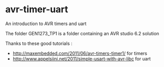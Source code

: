 # avr-timer-uart
An introduction to AVR timers and uart

The folder GEN1273_TP1 is a folder containing an AVR studio 6.2 solution

Thanks to these good tutorials : 
- http://maxembedded.com/2011/06/avr-timers-timer1/ for timers
- http://www.appelsiini.net/2011/simple-usart-with-avr-libc for uart
